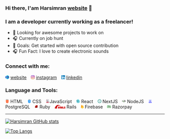 ### Hi there, I'am Harsimran [website] 👋


### I am a developer currently working as a freelancer!
- 🗼 Looking for awesome projects to work on
- 🎧 Currently on job hunt
- 🥅 Goals: Get started with open source contribution
- 🎧 Fun Fact: I love to create electronic sounds



### Connect with me:
<img  src='www.svg' height='12px'/> [website] <span style='margin-right:10px'> </span>
<img  src='instagram.svg' height='12px'/> [instagram]
<span style='margin-right:10px'> </span>
<img  src='linkedin.svg' height='12px'/> [linkedin]


### Language and Tools:
 <img  src='html.svg' height='12px'/> HTML <span style='margin-right:10px'> </span>
 <img  src='css.svg' height='12px'/> CSS
 <span style='margin-right:10px'> </span>
 <img  src='javascript.svg' height='12px'/>JavaScript
 <span style='margin-right:10px'> </span>
 <img  src='structure.svg' height='12px'/> React
 <span style='margin-right:10px'> </span>
 <img  src='next.svg' height='12px'/> NextJS
 <span style='margin-right:10px'> </span>
 <img  src='nodejs.svg' height='12px'/> NodeJS
 <span style='margin-right:10px'> </span>
 <img  src='sql.png' height='12px'/> PostgreSQL
 <span style='margin-right:10px'> </span>
 <img  src='ruby.svg' height='12px'/> Ruby
 <span style='margin-right:10px'> </span>
 <img  src='rails.svg' height='12px'/> Rails
 <span style='margin-right:10px'> </span>
 <img  src='firebase.svg' height='12px'/> Firebase
 <span style='margin-right:10px'> </span>
 <img  src='razorpay.svg' height='12px'/> Razorpay 
 <span style='margin-right:10px'> </span>

----

[![Harsimran GitHub stats](https://github-readme-stats.vercel.app/api?username=HarsimranBarki)](https://github.com/anuraghazra/github-readme-stats)

[![Top Langs](https://github-readme-stats.vercel.app/api/top-langs/?username=HarsimranBarki)](https://github.com/anuraghazra/github-readme-stats)

[instagram]: https://www.instagram.com/harsimransinghb
[website]: https://www.harsimran.dev
[linkedin]: https://www.linkedin.com/in/harsimran-singh-05384a175
